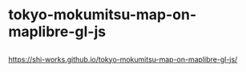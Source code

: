 # tokyo-mokumitsu-map-on-maplibre-gl-js
##
https://shi-works.github.io/tokyo-mokumitsu-map-on-maplibre-gl-js/
